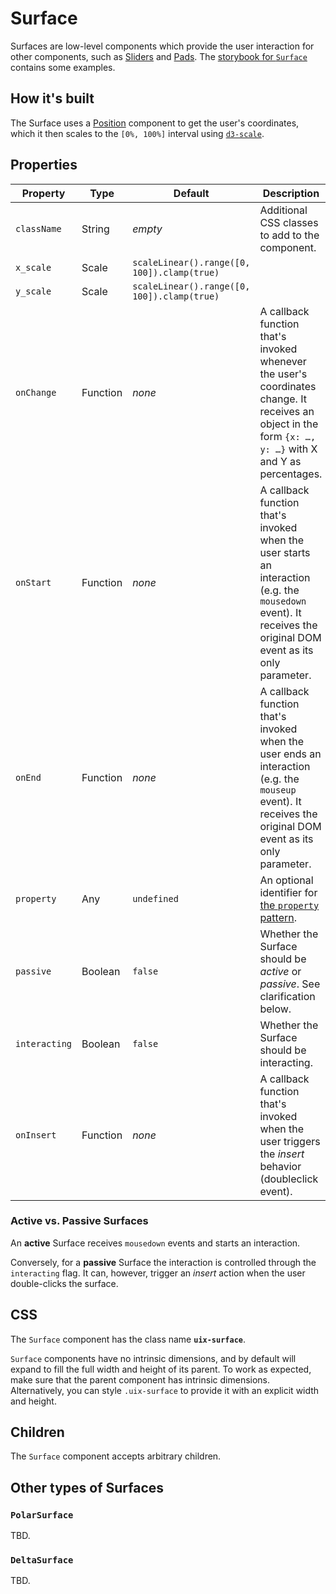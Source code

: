 # Surface

Surfaces are low-level components which provide the user interaction for other components, such as [Sliders](../Slider/README.md) and [Pads](../Pad/README.md). The [storybook for `Surface`](https://danburzo.github.io/uiuiui/storybook-static/?selectedKind=Surface) contains some examples.

## How it's built

The Surface uses a [Position](../Position/README.md) component to get the user's coordinates, which it then scales to the `[0%, 100%]` interval using [`d3-scale`](https://github.com/d3/d3-scale).

## Properties

Property | Type | Default | Description
-------- | ---- | ------- | -----------
`className` | String | _empty_ | Additional CSS classes to add to the component.
`x_scale` | Scale | `scaleLinear().range([0, 100]).clamp(true)` | 
`y_scale` | Scale | `scaleLinear().range([0, 100]).clamp(true)` | 
`onChange` | Function | _none_ | A callback function that's invoked whenever the user's coordinates change. It receives an object in the form `{x: …, y: …}` with X and Y as percentages.
`onStart` | Function | _none_ | A callback function that's invoked when the user starts an interaction (e.g. the `mousedown` event). It receives the original DOM event as its only parameter.
`onEnd` | Function | _none_ | A callback function that's invoked when the user ends an interaction (e.g. the `mouseup` event). It receives the original DOM event as its only parameter.
`property` | Any | `undefined` | An optional identifier for [the `property` pattern][property].
`passive` | Boolean | `false` | Whether the Surface should be _active_ or _passive_. See clarification below. 
`interacting` | Boolean | `false` | Whether the Surface should be interacting.
`onInsert` | Function | _none_ | A callback function that's invoked when the user triggers the _insert_ behavior (doubleclick event).

### Active vs. Passive Surfaces

An __active__ Surface receives `mousedown` events and starts an interaction.

Conversely, for a __passive__ Surface the interaction is controlled through the `interacting` flag. It can, however, trigger an _insert_ action when the user double-clicks the surface.

## CSS

The `Surface` component has the class name __`uix-surface`__.

`Surface` components have no intrinsic dimensions, and by default will expand to fill the full width and height of its parent. To work as expected, make sure that the parent component has intrinsic dimensions. Alternatively, you can style `.uix-surface` to provide it with an explicit width and height.

## Children 

The `Surface` component accepts arbitrary children.

[property]: https://github.com/danburzo/react-recipes/blob/master/recipes/property-pattern.md

## Other types of Surfaces

### `PolarSurface`

TBD.

### `DeltaSurface`

TBD.
